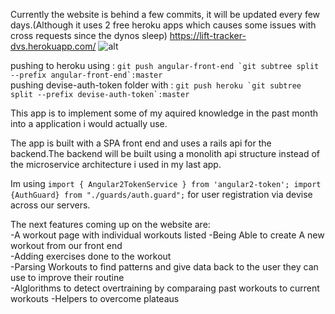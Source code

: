 Currently the website is behind a few commits, it will be updated every few days.(Although it uses 2 free heroku apps which causes some issues with cross requests since the dynos sleep)
https://lift-tracker-dvs.herokuapp.com/
![alt](https://github.com/DaniVSainz/bodybuilding-angular/blob/master/ang4-bodybuilding.gif)  

pushing to heroku using : ```git push angular-front-end `git subtree split --prefix angular-front-end`:master```  
pushing devise-auth-token folder with : ```git push heroku `git subtree split --prefix devise-auth-token`:master```

This app is to implement some of my aquired knowledge in the past month into a application i would actually use.

The app is built with a SPA front end and uses a rails api for the backend.The backend will be built using a monolith api structure instead of the microservice architecture i used in my last app.

Im  using ```import { Angular2TokenService } from 'angular2-token';
import {AuthGuard} from "./guards/auth.guard";``` for user registration via devise across our servers.

The next features coming up on the website are:  
-A workout page with individual workouts listed
-Being Able to create A new workout from our front end  
-Adding exercises done to the workout  
-Parsing Workouts to find patterns and give data back to the user they can use to improve their routine  
-Alglorithms to detect overtraining by comparaing past workouts to current workouts 
-Helpers to overcome plateaus 


